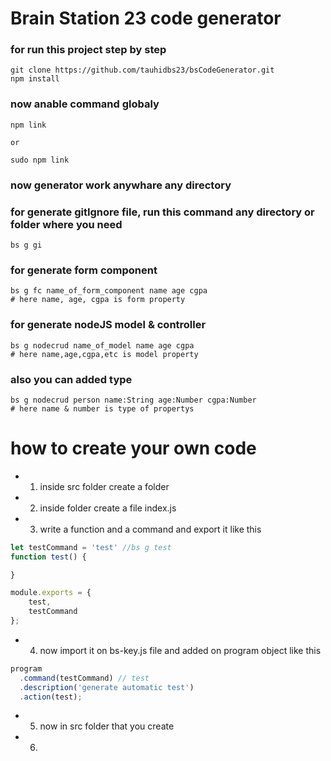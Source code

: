 # Brain Station 23 code generator

### for run this project step by step
```
git clone https://github.com/tauhidbs23/bsCodeGenerator.git
npm install
```

### now anable command globaly
```
npm link

or 

sudo npm link
```
### now generator work anywhare any directory

### for generate gitIgnore file, run this command any directory or folder where you need 
```
bs g gi

```


### for generate form component
```
bs g fc name_of_form_component name age cgpa
# here name, age, cgpa is form property
```

### for generate nodeJS model & controller
```
bs g nodecrud name_of_model name age cgpa
# here name,age,cgpa,etc is model property
```

### also you can added type 
```
bs g nodecrud person name:String age:Number cgpa:Number
# here name & number is type of propertys

```

# how to create your own code 
- 1. inside src folder create a folder 
- 2. inside folder create a file index.js
- 3. write a function and a command and export it like this 
```js
let testCommand = 'test' //bs g test
function test() {

}

module.exports = {
    test,
    testCommand
};
```
- 4. now import it on bs-key.js file and added on program object like this
```js
program
  .command(testCommand) // test
  .description('generate automatic test')
  .action(test);
```

- 5. now in src folder that you create 
- 6. 
